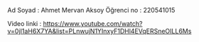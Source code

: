 Ad Soyad : Ahmet Mervan Aksoy
Öğrenci no : 220541015

Video linki :
https://www.youtube.com/watch?v=0jI1aH6X7YA&list=PLnwujN1YInxyF1DHl4EVqERSneOILL6Ms
